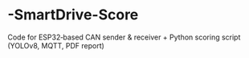 # -SmartDrive-Score
Code for ESP32‐based CAN sender &amp; receiver + Python scoring script (YOLOv8, MQTT, PDF report)
